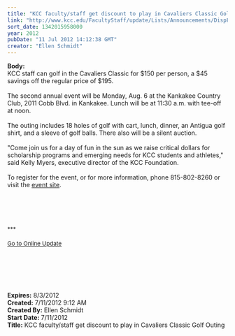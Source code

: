 ```yaml
---
title: "KCC faculty/staff get discount to play in Cavaliers Classic Golf Outing"
link: "http://www.kcc.edu/FacultyStaff/update/Lists/Announcements/DispForm.aspx?ID=756"
sort_date: 1342015958000
year: 2012
pubDate: "11 Jul 2012 14:12:38 GMT"
creator: "Ellen Schmidt"
---
```


<div><b>Body:</b> <div class="ExternalClass55C5B669DB344DACAE510D15C2372AD9"><div>KCC staff can golf in the Cavaliers Classic for $150 per person, a $45 savings off the regular price of $195. </div>
<div> </div>
<div>The second annual event will be Monday, Aug. 6 at the Kankakee Country Club, 2011 Cobb Blvd. in Kankakee. Lunch will be at 11:30 a.m. with tee-off at noon.</div>
<div> </div>
<div>The outing includes 18 holes of golf with cart, lunch, dinner, an Antigua golf shirt, and a sleeve of golf balls. There also will be a silent auction.</div>
<div> </div>
<div>&quot;Come join us for a day of fun in the sun as we raise critical dollars for scholarship programs and emerging needs for KCC students and athletes,&quot; said Kelly Myers, executive director of the KCC Foundation.</div>
<div> </div>
<div>To register for the event, or for more information, phone 815-802-8260 or visit the <a href="/Foundation/specialevents/Pages/golfouting.aspx">event site</a>.</div>
<div> </div>
<div> </div>
<div>
<div><br />
<div> </div>
<div>
<div>
<div> </div>
<div><font size="2">***</font></div>
<div><font size="2"></font> </div>
<div><font size="2"><a href="/FacultyStaff/update/Pages/dailyupdate.aspx">Go to Online Update</a></font><font size="2"></font></div>
<div><font size="2"></font> </div>
<div><font size="2"></font> </div><br /></div></div></div></div>
<div> </div>
<div><br /> </div></div></div>
<div><b>Expires:</b> 8/3/2012</div>
<div><b>Created:</b> 7/11/2012 9:12 AM</div>
<div><b>Created By:</b> Ellen Schmidt</div>
<div><b>Start Date:</b> 7/11/2012</div>
<div><b>Title:</b> KCC faculty/staff get discount to play in Cavaliers Classic Golf Outing</div>
